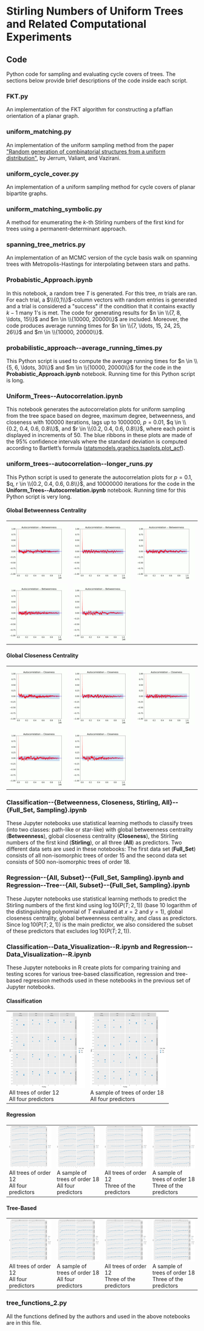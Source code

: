 # Stirling Numbers of Uniform Trees and Related Computational Experiments

## Code

Python code for sampling and evaluating cycle covers of trees. The sections below provide brief descriptions of the code inside each script. 

### **FKT.py**

An implementation of the FKT algorithm for constructing a pfaffian orientation of a planar graph.

### **uniform\_matching.py**

An implementation of the uniform sampling method from the paper ["Random generation of combinatorial structures from a uniform distribution"](https://www.sciencedirect.com/science/article/pii/030439758690174X), by Jerrum, Valiant, and Vazirani.

### **uniform\_cycle\_cover.py**

An implementation of a uniform sampling method for cycle covers of planar bipartite graphs.

### **uniform\_matching\_symbolic.py**

A method for enumerating the $k$-th Stirling numbers of the first kind for trees using a permanent-determinant approach.

### **spanning\_tree\_metrics.py**

An implementation of an MCMC version of the cycle basis walk on spanning trees with Metropolis-Hastings for interpolating between stars and paths.

### **Probabistic\_Approach.ipynb**

In this notebook, a random tree $T$ is generated. For this tree, $m$ trials are ran. For each trial, a $\\{0,1\\}$-column vectors with random entries is generated and a trial is considered a "success" if the condition that it contains exactly $k-1$ many $1$'s is met. The code for generating results for $n \in \\{7, 8, \ldots, 15\\}$ and $m \in \\{10000, 20000\\}$ are included. Moreover, the code produces average running times for $n \in \\{7, \ldots, 15, 24, 25, 26\\}$ and $m \in \\{10000, 20000\\}$. 

### **probabilistic\_approach--average\_running\_times.py** 

This Python script is used to compute the average running times for $n \in \\{5, 6, \ldots, 30\\}$ and $m \in \\{10000, 20000\\}$ for the code in the 
**Probabistic\_Approach.ipynb** notebook. Running time for this Python script is long.

### **Uniform\_Trees--Autocorrelation.ipynb**

This notebook generates the autocorrelation plots for uniform sampling from the tree space based on degree, maximum degree, betweenness, and closeness with $100000$ iterations, lags up to $1000000$, $p = 0.01$, $q \in \\{0.2, 0.4, 0.6, 0.8\\}$, and $r \in \\{0.2, 0.4, 0.6, 0.8\\}$, where each point is displayed in increments of $50$. The blue ribbons in these plots are made of the $95\%$ confidence intervals where the standard deviation is computed according to Bartlett’s formula ([statsmodels.graphics.tsaplots.plot\_acf](https://www.statsmodels.org/dev/generated/statsmodels.graphics.tsaplots.plot_acf.html)).

### **uniform_trees--autocorrelation--longer_runs.py**

This Python script is used to generate the autocorrelation plots for $p = 0.1$, $q, r \in \\{0.2, 0.4, 0.6, 0.8\\}$, and $10000000$ iterations for the code in the **Uniform\_Trees--Autocorrelation.ipynb** notebook. Running time for this Python script is very long. 

#### Global Betweenness Centrality


<center> 
<table>
    <tr>
        <td> <img src='https://github.com/drdeford/Computational_Experiments_on_Stirling_Numbers_of_Uniform_Trees/blob/master/BTW_0.gif' width = '200'></td>
        <td> <img src='https://github.com/drdeford/Computational_Experiments_on_Stirling_Numbers_of_Uniform_Trees/blob/master/BTW_1.gif' width = '200'> </td>
        <td> <img src='https://github.com/drdeford/Computational_Experiments_on_Stirling_Numbers_of_Uniform_Trees/blob/master/BTW_2.gif' width = '200'> </td>
    </tr>
    <tr>
        <td> <img src='https://github.com/drdeford/Computational_Experiments_on_Stirling_Numbers_of_Uniform_Trees/blob/master/BTW_3.gif' width = '200'> </td>
        <td> <img src='https://github.com/drdeford/Computational_Experiments_on_Stirling_Numbers_of_Uniform_Trees/blob/master/BTW_4.gif' width = '200'> </td>
    </tr>    
</table>
</center>

#### Global Closeness Centrality

<center> 
<table>
    <tr>
        <td> <img src='https://github.com/drdeford/Computational_Experiments_on_Stirling_Numbers_of_Uniform_Trees/blob/master/CLS_0.gif' width = '200'></td>
        <td> <img src='https://github.com/drdeford/Computational_Experiments_on_Stirling_Numbers_of_Uniform_Trees/blob/master/CLS_1.gif' width = '200'> </td>
        <td> <img src='https://github.com/drdeford/Computational_Experiments_on_Stirling_Numbers_of_Uniform_Trees/blob/master/CLS_2.gif' width = '200'> </td>
    </tr>
    <tr>
        <td> <img src='https://github.com/drdeford/Computational_Experiments_on_Stirling_Numbers_of_Uniform_Trees/blob/master/CLS_3.gif' width = '200'> </td>
        <td> <img src='https://github.com/drdeford/Computational_Experiments_on_Stirling_Numbers_of_Uniform_Trees/blob/master/CLS_4.gif' width = '200'> </td>
    </tr>
</table>
</center> 

### **Classification--{Betweenness, Closeness, Stirling, All}--{Full_Set, Sampling}.ipynb**

These Jupyter notebooks use statistical learning methods to classify trees (into two classes: path-like or star-like) with global betweenness centrality (**Betweenness**), global closeness centrality (**Closeness**), the Stirling numbers of the first kind (**Stirling**), or all three (**All**) as predictors. Two different data sets are used in these notebooks: The first data set (**Full_Set**) consists of all non-isomorphic trees of order 15 and the second data set consists of 500 non-isomorphic trees of order 18.

### **Regression--{All, Subset}--{Full_Set, Sampling}.ipynb** and **Regression--Tree--{All, Subset}--{Full_Set, Sampling}.ipynb**

These Jupyter notebooks use statistical learning methods to predict the Stirling numbers of the first kind using $\log10(P (T ; 2, 1))$ (base 10 logarithm of the distinguishing polynomial of $T$ evaluated at $x = 2$ and $y =1$), global closeness centrality, global betweenness centrality, and class as predictors. Since $\log10(P (T ; 2, 1))$ is the main predictor, we also considered the subset of these predictors that excludes $\log10(P (T ; 2, 1))$. 

### **Classification--Data_Visualization--R.ipynb** and **Regression--Data_Visualization--R.ipynb**

These Jupyter notebooks in R create plots for comparing training and testing scores for various tree-based classification, regression and tree-based regression methods used in these notebooks in the previous set of Jupyter notebooks. 

#### Classification

<center> 
<table>
    <tr>
        <td> <img src='https://github.com/drdeford/Computational_Experiments_on_Stirling_Numbers_of_Uniform_Trees/blob/master/classification_all_full.png' width = '200'><BR> All trees of order 12 <BR> All four predictors</td>
        <td> <img src='https://github.com/drdeford/Computational_Experiments_on_Stirling_Numbers_of_Uniform_Trees/blob/master/classification_all_sampling.png' width = '200'><BR >A sample of trees of order 18 <BR> All four predictors </td>
    </tr>  
</table>
</center>

#### Regression

<center> 
<table>
    <tr>
        <td> <img src='https://github.com/drdeford/Computational_Experiments_on_Stirling_Numbers_of_Uniform_Trees/blob/master/regression_all_full.png' width = '200'><BR> All trees of order 12 <BR> All four predictors</td>
        <td> <img src='https://github.com/drdeford/Computational_Experiments_on_Stirling_Numbers_of_Uniform_Trees/blob/master/regression_all_sampling.png' width = '200'><BR >A sample of trees of order 18 <BR> All four predictors </td>
        <td> <img src='https://github.com/drdeford/Computational_Experiments_on_Stirling_Numbers_of_Uniform_Trees/blob/master/regression_subset_full.png' width = '200'><BR> All trees of order 12 <BR> Three of the predictors</td>
        <td> <img src='https://github.com/drdeford/Computational_Experiments_on_Stirling_Numbers_of_Uniform_Trees/blob/master/regression_subset_sampling.png' width = '200'><BR >A sample of trees of order 18 <BR> Three of the predictors  </td>
    </tr>  
</table>
</center>

#### Tree-Based

<center> 
<table>
    <tr>
        <td> <img src='https://github.com/drdeford/Computational_Experiments_on_Stirling_Numbers_of_Uniform_Trees/blob/master/regression_tree_all_full.png' width = '200'><BR> All trees of order 12 <BR> All four predictors</td>
        <td> <img src='https://github.com/drdeford/Computational_Experiments_on_Stirling_Numbers_of_Uniform_Trees/blob/master/regression_tree_all_sampling.png' width = '200'><BR >A sample of trees of order 18 <BR> All four predictors </td>
        <td> <img src='https://github.com/drdeford/Computational_Experiments_on_Stirling_Numbers_of_Uniform_Trees/blob/master/regression_tree_subset_full.png' width = '200'><BR> All trees of order 12 <BR> Three of the predictors</td>
        <td> <img src='https://github.com/drdeford/Computational_Experiments_on_Stirling_Numbers_of_Uniform_Trees/blob/master/regression_tree_subset_sampling.png' width = '200'><BR >A sample of trees of order 18 <BR> Three of the predictors  </td>
    </tr>  
</table>
</center>

### **tree\_functions\_2.py**

All the functions defined by the authors and used in the above notebooks are in this file.
